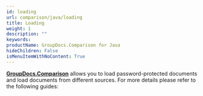 ```yaml
---
id: loading
url: comparison/java/loading
title: Loading
weight: 1
description: ""
keywords:
productName: GroupDocs.Comparison for Java
hideChildren: False
isMenuItemWithNoContent: True
---
```


**[GroupDocs.Comparison](https://products.groupdocs.com/comparison/net)** allows you to load password-protected documents and load documents from different sources. For more details please refer to the following guides:

